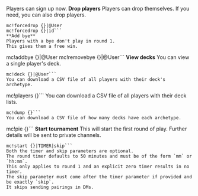 Players can sign up now.
**Drop players**
Players can drop themselves.
If you need, you can also drop players.
```
mc!forcedrop {}|@User
mc!forcedrop {}|id```
**Add bye**
Players with a bye don't play in round 1.
This gives them a free win.
```
mc!addbye {}|@User
mc!removebye {}|@User```
**View decks**
You can view a single player's deck.
```
mc!deck {}|@User```
You can download a CSV file of all players with their deck's archetype.
```
mc!players {}```
You can download a CSV file of all players with their deck lists.
```
mc!dump {}```
You can download a CSV file of how many decks have each archetype.
```
mc!pie {}```
**Start tournament**
This will start the first round of play.
Further details will be sent to private channels.
```
mc!start {}|TIMER|skip```
Both the timer and skip parameters are optional.
The round timer defaults to 50 minutes and must be of the form `mm` or `hh:mm`.
This only applies to round 1 and an explicit zero timer results in no timer.
The skip parameter must come after the timer parameter if provided and be exactly `skip`.
It skips sending pairings in DMs.
